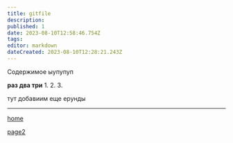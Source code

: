 ```yaml
---
title: gitfile
description: 
published: 1
date: 2023-08-10T12:58:46.754Z
tags: 
editor: markdown
dateCreated: 2023-08-10T12:28:21.243Z
---
```


Содержимое
ыупупуп

**раз два три**
1.
2.
3.



тут добавиим еще ерунды


---
[home](/home)

[page2](/en/l1/page2)